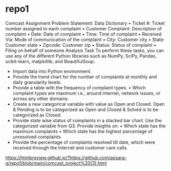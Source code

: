 # repo1
Comcast Assignment Problem Statement:
Data Dictionary
•	Ticket #: Ticket number assigned to each complaint
•	Customer Complaint: Description of complaint
•	Date: Date of complaint
•	Time: Time of complaint
•	Received Via: Mode of communication of the complaint
•	City: Customer city
•	State: Customer state
•	Zipcode: Customer zip
•	Status: Status of complaint
•	Filing on behalf of someone
Analysis Task
To perform these tasks, you can use any of the different Python libraries such as NumPy, SciPy, Pandas, scikit-learn, matplotlib, and BeautifulSoup.
- Import data into Python environment.
- Provide the trend chart for the number of complaints at monthly and daily granularity levels.
- Provide a table with the frequency of complaint types.
•	Which complaint types are maximum i.e., around internet, network issues, or across any other domains.
- Create a new categorical variable with value as Open and Closed. Open & Pending is to be categorized as Open and Closed & Solved is to be categorized as Closed.
- Provide state wise status of complaints in a stacked bar chart. Use the categorized variable from Q3. Provide insights on:
•	Which state has the maximum complaints
•	Which state has the highest percentage of unresolved complaints
- Provide the percentage of complaints resolved till date, which were received through the Internet and customer care calls.

https://htmlpreview.github.io/?https://github.com/apsara-g/repo1/blob/main/comcast_project%20(3).html
